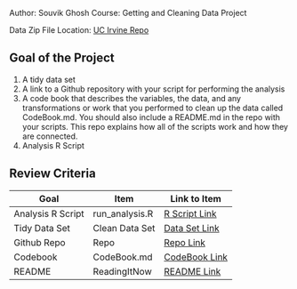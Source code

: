 Author: Souvik Ghosh
Course: Getting and Cleaning Data Project


Data Zip File Location: [UC Irvine Repo](https://d396qusza40orc.cloudfront.net/getdata%2Fprojectfiles%2FUCI%20HAR%20Dataset.zip "Clicking will download the data")

## Goal of the Project
1. A tidy data set 
2. A link to a Github repository with your script for performing the analysis 
3. A code book that describes the variables, the data, and any transformations or work that you performed to clean up the data called CodeBook.md. You should also include a README.md in the repo with your scripts. This repo explains how all of the scripts work and how they are connected.
4. Analysis R Script

## Review Criteria

Goal | Item | Link to Item
--- | --- | ---
Analysis R Script |  run_analysis.R |  [R Script Link](https://github.com/souvikghosh-git/datasciencecoursera/blob/master/run-analysis.R "run_analysis.R")
Tidy Data Set |  Clean Data Set |  [Data Set Link](https://github.com/souvikghosh-git/datasciencecoursera/blob/master/tidyData.txt "tidyData.txt")
Github Repo | Repo |  [Repo Link](https://github.com/souvikghosh-git/datasciencecoursera "Git Repo")
Codebook | CodeBook.md |  [CodeBook Link](https://github.com/souvikghosh-git/datasciencecoursera/blob/master/CodeBook.md "CodeBook.md")
README | ReadingItNow |  [README Link](https://github.com/souvikghosh-git/datasciencecoursera/blob/master/README.md "README.md")
